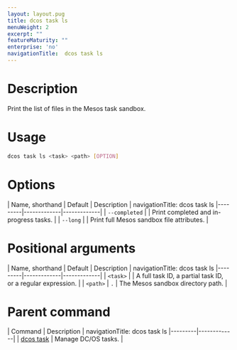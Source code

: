 ```yaml
---
layout: layout.pug
title: dcos task ls
menuWeight: 2
excerpt: ""
featureMaturity: ""
enterprise: 'no'
navigationTitle:  dcos task ls
---
```


<!-- This source repo for this topic is https://github.com/dcos/dcos-docs -->


# Description
Print the list of files in the Mesos task sandbox.

# Usage

```bash
dcos task ls <task> <path> [OPTION]
```

# Options

| Name, shorthand | Default | Description |
navigationTitle:  dcos task ls
|---------|-------------|-------------|
| `--completed`   |             | Print completed and in-progress tasks. |
| `--long`   |             |  Print full Mesos sandbox file attributes. |

# Positional arguments

| Name, shorthand | Default | Description |
navigationTitle:  dcos task ls
|---------|-------------|-------------|
| `<task>`   |             |  A full task ID, a partial task ID, or a regular expression. |
| `<path>`   |     `.`      |  The Mesos sandbox directory path. |

# Parent command

| Command | Description |
navigationTitle:  dcos task ls
|---------|-------------|
| [dcos task](/docs/1.9/cli/command-reference/dcos-task/)   | Manage DC/OS tasks. |  
